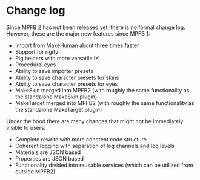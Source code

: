 # Change log

Since MPFB 2 has not been released yet, there is no formal change log. However, these are the major new features since MPFB 1:

- Import from MakeHuman about three times faster
- Support for rigify
- Rig helpers with more versatile IK
- Procedural eyes
- Ability to save importer presets
- Ability to save character presets for skins
- Ability to save character presets for eyes
- MakeSkin merged into MPFB2 (with roughly the same functionality as the standalone MakeSkin plugin)
- MakeTarget merged into MPFB2 (with roughly the same functionality as the standalone MakeTarget plugin)

Under the hood there are many changes that might not be immediately visible to users:

- Complete rewrite with more coherent code structure
- Coherent logging with separation of log channels and log levels
- Materials are JSON based
- Properties are JSON based
- Functionality divided into reusable services (which can be utilized from outside MPFB2)
